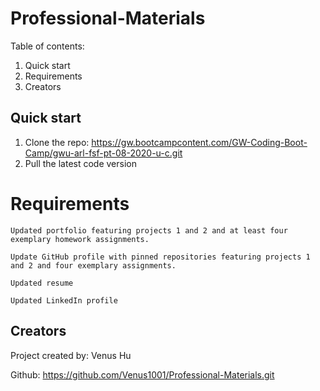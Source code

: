 # Professional-Materials

Table of contents:

1. Quick start
2. Requirements
3. Creators

## Quick start
1. Clone the repo: https://gw.bootcampcontent.com/GW-Coding-Boot-Camp/gwu-arl-fsf-pt-08-2020-u-c.git
2. Pull the latest code version

# Requirements
```
Updated portfolio featuring projects 1 and 2 and at least four exemplary homework assignments.

Update GitHub profile with pinned repositories featuring projects 1 and 2 and four exemplary assignments.

Updated resume

Updated LinkedIn profile

```


## Creators

Project created by: Venus Hu 

Github: 
https://github.com/Venus1001/Professional-Materials.git